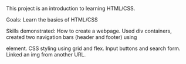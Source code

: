This project is an introduction to learning HTML/CSS.

Goals: Learn the basics of HTML/CSS

Skills demonstrated: How to create a webpage. Used div containers, created two navigation bars (header and footer) using <nav> element. CSS styling using grid and flex. Input buttons and search form. Linked an img from another URL.